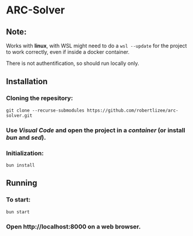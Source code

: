 # ARC-Solver

## Note:
Works with **linux**, with WSL might need to do a `wsl --update` for the project to work correctly, even if inside a docker container.

There is not authentification, so should run locally only.

## Installation
### Cloning the repesitory:
`git clone --recurse-submodules https://github.com/robertlizee/arc-solver.git`
### Use *Visual Code* and open the project in a *container* (or install *bun* and *sed*).
### Initialization:
`bun install`

## Running
### To start:
`bun start`
### Open http://localhost:8000 on a web browser.
